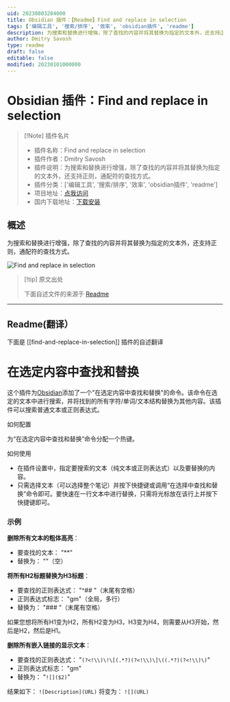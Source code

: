 ```yaml
---
uid: 20230803204000
title: Obsidian 插件：【Readme】Find and replace in selection
tags: ['编辑工具', '搜索/排序', '效率', 'obsidian插件', 'readme']
description: 为搜索和替换进行增强，除了查找的内容并将其替换为指定的文本外，还支持正则，通配符的查找方式。
author: Dmitry Savosh
type: readme
draft: false
editable: false
modified: 20230101000000
---
```


# Obsidian 插件：Find and replace in selection

> [!Note] 插件名片
> - 插件名称：Find and replace in selection
> - 插件作者：Dmitry Savosh
> - 插件说明：为搜索和替换进行增强，除了查找的内容并将其替换为指定的文本外，还支持正则，通配符的查找方式。
> - 插件分类：['编辑工具', '搜索/排序', '效率', 'obsidian插件', 'readme']
> - 项目地址：[点我访问](https://github.com/dy-sh/obsidian-find-and-replace-in-selection)
> - 国内下载地址：[下载安装](https://pkmer.cn/products/plugin/pluginMarket/?find-and-replace-in-selection)

## 概述

为搜索和替换进行增强，除了查找的内容并将其替换为指定的文本外，还支持正则，通配符的查找方式。

![Find and replace in selection](https://cdn.pkmer.cn/covers/find-and-replace-in-selection.PNG!pkmer)

> [!tip] 原文出处
> 
>下面自述文件的来源于 [Readme](https://ghproxy.net/https://raw.githubusercontent.com/dy-sh/obsidian-find-and-replace-in-selection/master/README.md)
> 

---

## Readme(翻译）

下面是 [[find-and-replace-in-selection]] 插件的自述翻译


# 在选定内容中查找和替换

这个插件为[Obsidian](https://obsidian.md/)添加了一个"在选定内容中查找和替换"的命令。该命令在选定的文本中进行搜索，并将找到的所有字符/单词/文本结构替换为其他内容。该插件可以搜索普通文本或正则表达式。

如何配置

为“在选定内容中查找和替换”命令分配一个热键。

如何使用

- 在插件设置中，指定要搜索的文本（纯文本或正则表达式）以及要替换的内容。
- 只需选择文本（可以选择整个笔记）并按下快捷键或调用“在选择中查找和替换”命令即可。要快速在一行文本中进行替换，只需将光标放在该行上并按下快捷键即可。

### 示例

**删除所有文本的粗体高亮**：

- 要查找的文本： "**"
- 替换为： ""（空）

**将所有H2标题替换为H3标题**：

- 要查找的正则表达式： "^## "（末尾有空格）
- 正则表达式标志： "gm"（全局，多行）
- 替换为： "### "（末尾有空格）

如果您想将所有H1变为H2，所有H2变为H3，H3变为H4，则需要从H3开始，然后是H2，然后是H1。

**删除所有嵌入链接的显示文本**：

- 要查找的正则表达式： "```(?<!\\)\!\[(.*?)(?<!\\)\]\((.*?)(?<!\\)\)```"
- 正则表达式标志： "gm"
- 替换为： "```![]($2)```"

结果如下：
```![Description](URL)```
将变为：
```![](URL)```



